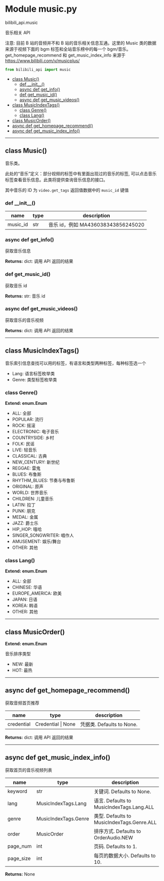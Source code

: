 # Module music.py


bilibili_api.music

音乐相关 API

注意: 目前 B 站的音频并不和 B 站的音乐相关信息互通。这里的 Music 类的数据来源于视频下面的 bgm 标签和全站音乐榜中的每一个 bgm/音乐。get_homepage_recommend 和 get_music_index_info 来源于 https://www.bilibili.com/v/musicplus/


``` python
from bilibili_api import music
```

- [class Music()](#class-Music)
  - [def \_\_init\_\_()](#def-\_\_init\_\_)
  - [async def get\_info()](#async-def-get\_info)
  - [def get\_music\_id()](#def-get\_music\_id)
  - [async def get\_music\_videos()](#async-def-get\_music\_videos)
- [class MusicIndexTags()](#class-MusicIndexTags)
  - [class Genre()](#class-Genre)
  - [class Lang()](#class-Lang)
- [class MusicOrder()](#class-MusicOrder)
- [async def get\_homepage\_recommend()](#async-def-get\_homepage\_recommend)
- [async def get\_music\_index\_info()](#async-def-get\_music\_index\_info)

---

## class Music()

音乐类。

此处的“音乐”定义：部分视频的标签中有里面出现过的音乐的标签, 可以点击音乐标签查看音乐信息。此类将提供查询音乐信息的接口。

其中音乐的 ID 为 `video.get_tags` 返回值数据中的 `music_id` 键值




### def \_\_init\_\_()


| name | type | description |
| - | - | - |
| music_id | str | 音乐 id，例如 MA436038343856245020 |


### async def get_info()

获取音乐信息



**Returns:** dict: 调用 API 返回的结果




### def get_music_id()

获取音乐 id



**Returns:** str: 音乐 id




### async def get_music_videos()

获取音乐的音乐视频



**Returns:** dict: 调用 API 返回的结果




---

## class MusicIndexTags()

音乐索引信息查找可以用的标签，有语言和类型两种标签，每种标签选一个

- Lang: 语言标签枚举类
- Genre: 类型标签枚举类




### class Genre()

**Extend: enum.Enum**

- ALL: 全部
- POPULAR: 流行
- ROCK: 摇滚
- ELECTRONIC: 电子音乐
- COUNTRYSIDE: 乡村
- FOLK: 民谣
- LIVE: 轻音乐
- CLASSICAL: 古典
- NEW_CENTURY: 新世纪
- REGGAE: 雷鬼
- BLUES: 布鲁斯
- RHYTHM_BLUES: 节奏与布鲁斯
- ORIGINAL: 原声
- WORLD: 世界音乐
- CHILDREN: 儿童音乐
- LATIN: 拉丁
- PUNK: 朋克
- MEDAL: 金属
- JAZZ: 爵士乐
- HIP_HOP: 嘻哈
- SINGER_SONGWRITER: 唱作人
- AMUSEMENT: 娱乐/舞台
- OTHER: 其他




### class Lang()

**Extend: enum.Enum**

- ALL: 全部
- CHINESE: 华语
- EUROPE_AMERICA: 欧美
- JAPAN: 日语
- KOREA: 韩语
- OTHER: 其他




---

## class MusicOrder()

**Extend: enum.Enum**

音乐排序类型

+ NEW: 最新
+ HOT: 最热




---

## async def get_homepage_recommend()

获取音频首页推荐


| name | type | description |
| - | - | - |
| credential | Credential \| None | 凭据类. Defaults to None. |

**Returns:** dict: 调用 API 返回的结果




---

## async def get_music_index_info()

获取首页的音乐视频列表


| name | type | description |
| - | - | - |
| keyword | str | 关键词. Defaults to None. |
| lang | MusicIndexTags.Lang | 语言. Defaults to MusicIndexTags.Lang.ALL |
| genre | MusicIndexTags.Genre | 类型. Defaults to MusicIndexTags.Genre.ALL |
| order | MusicOrder | 排序方式. Defaults to OrderAudio.NEW |
| page_num | int | 页码. Defaults to 1. |
| page_size | int | 每页的数据大小. Defaults to 10. |

**Returns:** None



